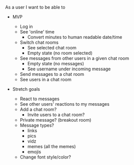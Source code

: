 As a user I want to be able to

- MVP

  - Log in
  - See 'online' time
    - Convert minutes to human readable date/time
  - Switch chat rooms
    - See selected chat room
    - Empty state (no room selected)
  - See messages from other users in a given chat room
    - Empty state (no messages)
    - See username under incoming message
  - Send messages to a chat room
  - See users in a chat room

- Stretch goals
  - React to messages
  - See other users' reactions to my messages
  - Add a chat room?
    - Invite users to a chat room?
  - Private message? (breakout room)
  - Message types?
    - links
    - pics
    - vidz
    - memes (all the memes)
    - emojis
  - Change font style/color?
